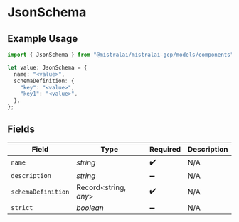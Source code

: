 # JsonSchema

## Example Usage

```typescript
import { JsonSchema } from "@mistralai/mistralai-gcp/models/components";

let value: JsonSchema = {
  name: "<value>",
  schemaDefinition: {
    "key": "<value>",
    "key1": "<value>",
  },
};
```

## Fields

| Field                 | Type                  | Required              | Description           |
| --------------------- | --------------------- | --------------------- | --------------------- |
| `name`                | *string*              | :heavy_check_mark:    | N/A                   |
| `description`         | *string*              | :heavy_minus_sign:    | N/A                   |
| `schemaDefinition`    | Record<string, *any*> | :heavy_check_mark:    | N/A                   |
| `strict`              | *boolean*             | :heavy_minus_sign:    | N/A                   |